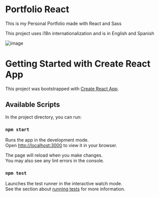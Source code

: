 # Portfolio React
This is my Personal Portfolio made with React and Sass

This project uses i18n internationalization and is in English and Spanish

![image](https://user-images.githubusercontent.com/64671990/161389142-d156be66-37d4-41f4-96c5-1b358c9bbc03.png)


# Getting Started with Create React App

This project was bootstrapped with [Create React App](https://github.com/facebook/create-react-app).

## Available Scripts

In the project directory, you can run:

### `npm start`

Runs the app in the development mode.\
Open [http://localhost:3000](http://localhost:3000) to view it in your browser.

The page will reload when you make changes.\
You may also see any lint errors in the console.

### `npm test`

Launches the test runner in the interactive watch mode.\
See the section about [running tests](https://facebook.github.io/create-react-app/docs/running-tests) for more information.
